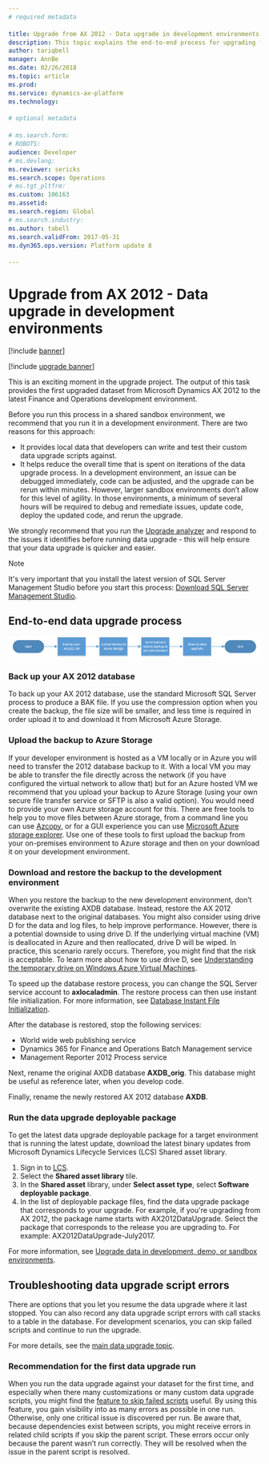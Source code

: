 ```yaml
---
# required metadata

title: Upgrade from AX 2012 - Data upgrade in development environments
description: This topic explains the end-to-end process for upgrading from Microsoft Dynamics AX 2012 to the latest Finance and Operations development environment.
author: tariqbell
manager: AnnBe
ms.date: 02/26/2018
ms.topic: article
ms.prod: 
ms.service: dynamics-ax-platform
ms.technology: 

# optional metadata

# ms.search.form: 
# ROBOTS: 
audience: Developer
# ms.devlang: 
ms.reviewer: sericks
ms.search.scope: Operations
# ms.tgt_pltfrm: 
ms.custom: 106163
ms.assetid: 
ms.search.region: Global
# ms.search.industry: 
ms.author: tabell
ms.search.validFrom: 2017-05-31
ms.dyn365.ops.version: Platform update 8

---
```


# Upgrade from AX 2012 - Data upgrade in development environments

[!include [banner](../includes/banner.md)]

[!include [upgrade banner](../includes/upgrade-banner.md)]

This is an exciting moment in the upgrade project. The output of this task provides the first upgraded dataset from Microsoft Dynamics AX 2012 to the latest Finance and Operations development environment.

Before you run this process in a shared sandbox environment, we recommend that you run it in a development environment. There are two reasons for this approach:

- It provides local data that developers can write and test their custom data upgrade scripts against.
- It helps reduce the overall time that is spent on iterations of the data upgrade process. In a development environment, an issue can be debugged immediately, code can be adjusted, and the upgrade can be rerun within minutes. However, larger sandbox environments don’t allow for this level of agility. In those environments, a minimum of several hours will be required to debug and remediate issues, update code, deploy the updated code, and rerun the upgrade.

We strongly recommend that you run the [Upgrade analyzer](upgrade-analyzer-tool.md) and respond to the issues it identifies before running data upgrade - this will help ensure that your data upgrade is quicker and easier.

> [!NOTE]
> It's very important that you install the latest version of SQL Server Management Studio before you start this process: [Download SQL Server Management Studio](/sql/ssms/download-sql-server-management-studio-ssms). 

## End-to-end data upgrade process

![Data upgrade process](media/endToEndDataUpgradeProcess.png)

### Back up your AX 2012 database

To back up your AX 2012 database, use the standard Microsoft SQL Server process to produce a BAK file. If you use the compression option when you create the backup, the file size will be smaller, and less time is required in order upload it to and download it from Microsoft Azure Storage.

### Upload the backup to Azure Storage

If your developer environment is hosted as a VM locally or in Azure you will need to transfer the 2012 database backup to it. With a local VM you may be able to transfer the file directly across the network (if you have configured the virtual network to allow that) but for an Azure hosted VM we recommend that you upload your backup to Azure Storage (using your own secure file transfer service or SFTP is also a valid option). You would need to provide your own Azure storage account for this. There are free tools to help you to move files between Azure storage, from a command line you can use [Azcopy](/azure/storage/storage-use-azcopy), or for a GUI experience you can use [Microsoft Azure storage explorer](https://storageexplorer.com/). Use one of these tools to first upload the backup from your on-premises environment to Azure storage and then on your download it on your development environment.

### Download and restore the backup to the development environment

When you restore the backup to the new development environment, don’t overwrite the existing AXDB database. Instead, restore the AX 2012 database next to the original databases. You might also consider using drive D for the data and log files, to help improve performance. However, there is a potential downside to using drive D. If the underlying virtual machine (VM) is deallocated in Azure and then reallocated, drive D will be wiped. In practice, this scenario rarely occurs. Therefore, you might find that the risk is acceptable. To learn more about how to use drive D, see [Understanding the temporary drive on Windows Azure Virtual Machines](https://blogs.msdn.microsoft.com/mast/2013/12/06/understanding-the-temporary-drive-on-windows-azure-virtual-machines/).

To speed up the database restore process, you can change the SQL Server service account to **axlocaladmin**. The restore process can then use instant file initialization. For more information, see [Database Instant File Initialization](/sql/relational-databases/databases/database-instant-file-initialization).

After the database is restored, stop the following services:

- World wide web publishing service
- Dynamics 365 for Finance and Operations Batch Management service
- Management Reporter 2012 Process service

Next, rename the original AXDB database **AXDB_orig**. This database might be useful as reference later, when you develop code.

Finally, rename the newly restored AX 2012 database **AXDB**.

### Run the data upgrade deployable package 

To get the latest data upgrade deployable package for a target environment that is running the latest update, download the latest binary updates from Microsoft Dynamics Lifecycle Services (LCS) Shared asset library.

1. Sign in to [LCS](https://lcs.dynamics.com/).
2. Select the **Shared asset library** tile.
3. In the **Shared asset** library, under **Select asset type**, select **Software deployable package**.
4. In the list of deployable package files, find the data upgrade package that corresponds to your upgrade. For example, if you're upgrading from AX 2012, the package name starts with AX2012DataUpgrade. Select the package that corresponds to the release you are upgrading to. For example: AX2012DataUpgrade-July2017.

For more information, see [Upgrade data in development, demo, or sandbox environments](upgrade-data-to-latest-update.md). 

## Troubleshooting data upgrade script errors

There are options that you let you resume the data upgrade where it last stopped. You can also record any data upgrade script errors with call stacks to a table in the database. For development scenarios, you can skip failed scripts and continue to run the upgrade.

For more details, see the [main data upgrade topic](upgrade-data-to-latest-update.md#troubleshoot-upgrade-script-errors).

### Recommendation for the first data upgrade run

When you run the data upgrade against your dataset for the first time, and especially when there many customizations or many custom data upgrade scripts, you might find the [feature to skip failed scripts](upgrade-data-to-latest-update.md) useful. By using this feature, you gain visibility into as many errors as possible in one run. Otherwise, only one critical issue is discovered per run. Be aware that, because dependencies exist between scripts, you might receive errors in related child scripts if you skip the parent script. These errors occur only because the parent wasn’t run correctly. They will be resolved when the issue in the parent script is resolved.

